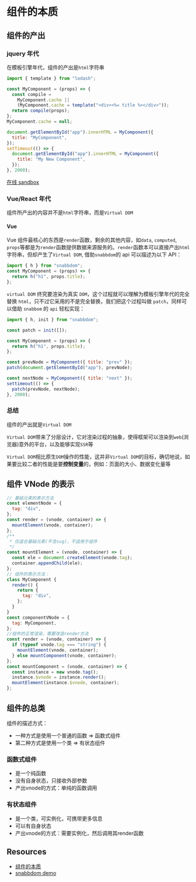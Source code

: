 # 组件的本质

## 组件的产出

### jquery 年代

在模板引擎年代，组件的产出是`html`字符串

```js
import { template } from "lodash";

const MyComponent = (props) => {
  const compile =
    MyComponent.cache ||
    (MyComponent.cache = template("<div><%= title %></div>"));
  return compile(props);
};
MyComponent.cache = null;

document.getElementById("app").innerHTML = MyComponent({
  title: "MyComponent",
});
setTimeout(() => {
  document.getElementById("app").innerHTML = MyComponent({
    title: "My New Component",
  });
}, 2000);
```

[在线 sandbox](https://codesandbox.io/s/keen-minsky-6lvrp5?file=/index.js:0-438)

### Vue/React 年代

组件所产出的内容并不是`html`字符串，而是`Virtual DOM`

#### Vue

Vue 组件最核心的东西是`render`函数，剩余的其他内容，如`data`, `computed`, `props`等都是为`render`函数提供数据来源服务的。`render`函数本可以直接产出`html`字符串，但却产生了`Virtual DOM`, 借助`snabbdom`的 api 可以描述为以下 API：

```js
import { h } from "snabbdom";
const MyComponent = (props) => {
  return h("h1", props.title);
};
```

`virtual DOM` 终究要渲染为真实 `DOM`，这个过程就可以理解为模板引擎年代的完全替换 `html`，只不过它采用的不是完全替换，我们把这个过程叫做 `patch`，同样可以借助 `snabbom` 的 `api` 轻松实现：

```js
import { h, init } from "snabbdom";

const patch = init([]);

const MyComponent = (props) => {
  return h("h1", props.title);
};

const prevNode = MyComponent({ title: "prev" });
patch(document.getElementById("app"), prevNode);

const nextNode = MyComponent({ title: "next" });
settimeout(() => {
  patch(prevNode, nextNode);
}, 2000);
```

### 总结

组件的产出就是`Virtual DOM`

`Virtual DOM`带来了分层设计，它对渲染过程的抽象，使得框架可以渲染到`web`(浏览器)意外的平台，以及能够实现`SSR`等

`Virtual DOM`相比原生`DOM`操作的性能，这并非`Virtual DOM`的目标，确切地说，如果要比较二者的性能是要**控制变量**的，例如：页面的大小、数据变化量等

## 组件 VNode 的表示

```js
// 基础元素的表示方法
const elementNode = {
  tag: "div",
};
const render = (vnode, container) => {
  mountElement(vnode, container);
};
/**
 * 仅适合基础元素(不含svg)，不适用于组件
 */
const mountElement = (vnode, container) => {
  const ele = document.createElement(vnode.tag);
  container.appendChild(ele);
};
// 组件的表示方法：
class MyComponent {
  render() {
    return {
      tag: "div",
    };
  }
}
const componentVNode = {
  tag: MyComponent,
};
//组件的正常渲染，需要改造render方法
const render = (vnode, container) => {
  if (typeof vnode.tag === "string") {
    mountElement(vnode, container);
  } else mountComponent(vnode, container);
};
const mountComponent = (vnode, container) => {
  const instance = new vnode.tag();
  instance.$vnode = instance.render();
  mountElement(instance.$vnode, container);
};
```

## 组件的总类
组件的描述方式：

- 一种方式是使用一个普通的函数 => 函数式组件
- 第二种方式是使用一个类 => 有状态组件

### 函数式组件
- 是一个纯函数
- 没有自身状态，只接收外部参数
- 产出vnode的方式：单纯的函数调用
### 有状态组件
- 是一个类，可实例化，可携带更多信息
- 可以有自身状态
- 产出vnode的方式：需要实例化，然后调用其render函数
## Resources

- [组件的本质](https://juejin.cn/post/6844903903209717768)
- [snabbdom demo](https://codesandbox.io/s/keen-minsky-6lvrp5?file=/src/snabbdom.js)
